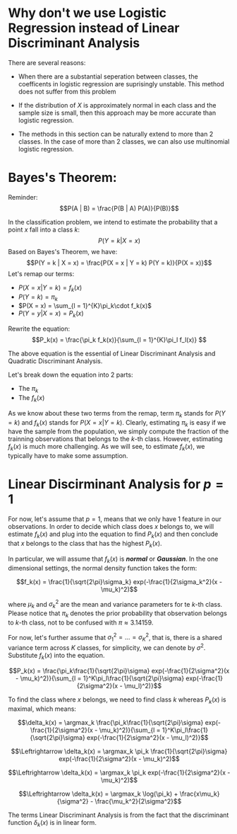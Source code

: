 # Why don't we use Logistic Regression instead of Linear Discriminant Analysis

There are several reasons:
- When there are a substantial seperation between classes, the coefficents in logistic regression are suprisingly unstable. This method does not suffer from this problem

- If the distribution of $X$ is approximately normal in each class and the sample size is small, then this approach may be more accurate than logistic regression.

- The methods in this section can be naturally extend to more than 2 classes. In the case of more than 2 classes, we can also use multinomial logistic regression.

# Bayes's Theorem:

Reminder:
$$P(A | B) = \frac{P(B | A) P(A)}{P(B)}$$

In the classification problem, we intend to estimate the probability that a point $x$ fall into a class $k$:
$$P(Y = k | X = x)$$
Based on Bayes's Theorem, we have:
$$P(Y = k | X = x) = \frac{P(X = x | Y = k) P(Y = k)}{P(X = x)}$$
Let's remap our terms:
- $P(X = x | Y = k) = f_k(x)$
- $P(Y = k) = \pi_k$
- $P(X = x) = \sum_{l = 1}^{K}\pi_k\cdot f_k(x)$
- $P(Y = y | X = x) = P_k(x)$

Rewrite the equation:
$$P_k(x) =  \frac{\pi_k f_k(x)}{\sum_{l = 1}^{K}\pi_l f_l(x)} $$

The above equation is the essential of Linear Discriminant Analysis and Quadratic Discriminant Analysis.

Let's break down the equation into 2 parts:
- The $\pi_k$
- The $f_k(x)$

As we know about these two terms from the remap, term $\pi_k$ stands for $P(Y = k)$ and $f_k(x)$ stands for $P(X = x | Y = k)$. Clearly, estimating $\pi_k$ is easy if we have the sample from the population, we simply compute the fraction of the trainning observations that belongs to the $k$-th class. However, estimating $f_k(x)$ is much more challenging. As we will see, to estimate $f_k(x)$, we typically have to make some assumption.

# Linear Discirminant Analysis for $p = 1$
For now, let's assume that $p = 1$, means that we only have 1 feature in our observations. In order to decide which class does $x$ belongs to, we will estimate $f_k(x)$ and plug into the equation to find $P_k(x)$ and then conclude that $x$ belongs to the class that has the highest $P_k(x)$.

In particular, we will assume that $f_k(x)$ is ***normal*** or ***Gaussian***. In the one dimensional settings, the normal density function takes the form:

$$f_k(x) = \frac{1}{\sqrt{2\pi}\sigma_k} exp(-\frac{1}{2\sigma_k^2}(x - \mu_k)^2)$$

where $\mu_k$ and $\sigma^2_k$ are the mean and variance parameters for te $k$-th class. Please notice that $\pi_k$ denotes the prior probability that observation belongs to $k$-th class, not to be confused with $\pi \approx 3.14159$.

For now, let's further assume that $\sigma_1^2 = ... = \sigma_K^2$, that is, there is a shared variance term across $K$ classes, for simplicity, we can denote by $\sigma^2$. Substitute $f_k(x)$ into the equation.

$$P_k(x) = \frac{\pi_k\frac{1}{\sqrt{2\pi}\sigma} exp(-\frac{1}{2\sigma^2}(x - \mu_k)^2)}{\sum_{l = 1}^K\pi_l\frac{1}{\sqrt{2\pi}\sigma} exp(-\frac{1}{2\sigma^2}(x - \mu_l)^2)}$$

To find the class where $x$ belongs, we need to find class $k$ whereas $P_k(x)$ is maximal, which means:

$$\delta_k(x) = \argmax_k \frac{\pi_k\frac{1}{\sqrt{2\pi}\sigma} exp(-\frac{1}{2\sigma^2}(x - \mu_k)^2)}{\sum_{l = 1}^K\pi_l\frac{1}{\sqrt{2\pi}\sigma} exp(-\frac{1}{2\sigma^2}(x - \mu_l)^2)}$$

$$\Leftrightarrow \delta_k(x) = \argmax_k \pi_k \frac{1}{\sqrt{2\pi}\sigma} exp(-\frac{1}{2\sigma^2}(x - \mu_k)^2)$$

$$\Leftrightarrow \delta_k(x) = \argmax_k \pi_k  exp(-\frac{1}{2\sigma^2}(x - \mu_k)^2)$$


$$\Leftrightarrow \delta_k(x) = \argmax_k \log(\pi_k) + \frac{x\mu_k}{\sigma^2} - \frac{\mu_k^2}{2\sigma^2}$$

The terms Linear Discriminant Analysis is from the fact that the discriminant function $\delta_k(x)$ is in linear form.